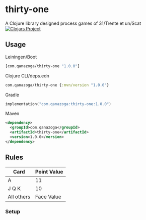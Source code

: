 # thirty-one
A Clojure library designed process games of 31/Trente et un/Scat  
[![Clojars Project](https://img.shields.io/clojars/v/com.github.qanazoga/thirty-one.svg)](https://clojars.org/com.github.qanazoga/thirty-one)

## Usage
Leiningen/Boot
```clj
[com.qanazoga/thirty-one "1.0.0"]
````
Clojure CLI/deps.edn
```clj
com.qanazoga/thirty-one {:mvn/version "1.0.0"}
```
Gradle
```kt
implementation("com.qanazoga:thirty-one:1.0.0")
```
Maven
```xml
<dependency>
  <groupId>com.qanazoga</groupId>
  <artifactId>thirty-one</artifactId>
  <version>1.0.0</version>
</dependency>
```
## Rules
| Card       | Point Value |
|------------|-------------|
| A          | 11          |
| J Q K      | 10          |
| All others | Face Value  |

### Setup
Each player gets 5 lives and a hand of 3 cards. 
The top card of the deck is revealed to all players and placed in the Discard Pile. 
All other cards are hidden and used as the Deck.
    
### Play
All players are trying to get (as close as they can) to 31 points in their hand **of the same suit**.  
If at any point a player has exactly 31 points in their 3 card hand, all in one suit, the round ends, and all other players lose a life.  
Each player takes turns either knocking or drawing..

#### Knocking
If a player believes they have more points in one suit than any other player, they may end the round early by "Knocking".
- When a player "Knocks", all other players have one more turn to raise their points in hand.

#### Drawing
- The player selects either the top card of the Discard Pile (visible), or the top card of the Deck (hidden), and adds it to their hand.
- The player then discards any card in their hand revealing the card as they set it on the Discard Pile.  


### Round End
At the end of the round all players reveal their hands and total up the highest value they can make using cards of a single suit.
- The player (or in the event of a tie, players) with the lowest score loses a life.
- If a player knocked, but the round ended due to another player getting 31, all players (besides the one with 31) lose a life.
- If a player knocked, but does not have the highest score, they lose a life.
